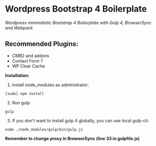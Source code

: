 # Wordpress Bootstrap 4 Boilerplate
###### Wordpress minimalistic Bootstrap 4 Boilerplate with Gulp 4, BrowserSync and Webpack

## Recommended Plugins:
- CMB2 and addons
- Contact Form 7
- WP Clear Cache

**Installation:**
1. Install node_modules as administrator:
```
[sudo] npm install
```
2. Run gulp
```
gulp
```
3. If you don't want to install gulp 4 globally, you can use local gulp-cli:
```
node ./node_modules/gulp/bin/gulp.js
```
**Remember to change proxy in BrowserSync (line 33 in gulpfile.js)**